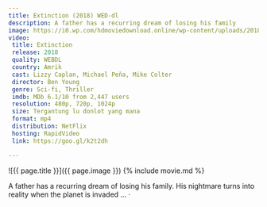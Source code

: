 ```yaml
---
title: Extinction (2018) WED-dl
description: A father has a recurring dream of losing his family
image: https://i0.wp.com/hdmoviedownload.online/wp-content/uploads/2018/07/1.jpg
video:
 title: Extinction
 release: 2018
 quality: WEBDL
 country: Amrik
 cast: Lizzy Caplan, Michael Peña, Mike Colter
 director: Ben Young
 genre: Sci-fi, Thriller
 imdb: MDb 6.1/10 from 2,447 users
 resolution: 480p, 720p, 1024p
 size: Tergantung lu donlot yang mana
 format: mp4
 distribution: NetFlix
 hosting: RapidVideo
 link: https://goo.gl/k2t2dh

---
```

![{{ page.title }}]({{ page.image }})
{% include movie.md %}


A father has a recurring dream of losing his family. His nightmare turns into reality when the planet is invaded ... ·
